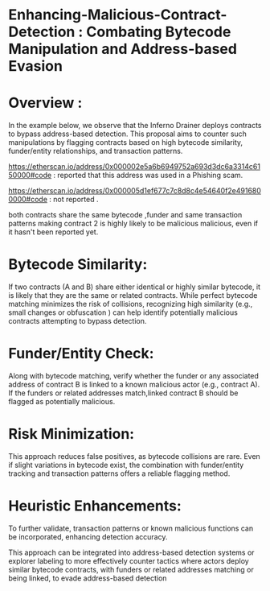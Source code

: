 
# Enhancing-Malicious-Contract-Detection : Combating Bytecode Manipulation and Address-based Evasion


# Overview : 

In the example below, we observe that the Inferno Drainer deploys contracts to bypass address-based detection. This proposal aims to counter such manipulations by flagging contracts based on high bytecode similarity, funder/entity relationships, and transaction patterns.

https://etherscan.io/address/0x000002e5a6b6949752a693d3dc6a3314c6150000#code : reported that this address was used in a Phishing scam.

https://etherscan.io/address/0x000005d1ef677c7c8d8c4e54640f2e4916800000#code  :  not reported .

both contracts share the same bytecode ,funder and same transaction patterns making contract 2 is highly likely to be malicious  malicious, even if it hasn't been reported yet.

# Bytecode Similarity:
If two contracts (A and B) share either identical or highly similar bytecode, it is likely that they are the same or related contracts. While perfect bytecode matching minimizes the risk of collisions, recognizing high similarity (e.g., small changes or obfuscation ) can help identify potentially malicious contracts attempting to bypass detection.

# Funder/Entity Check: 
Along with bytecode matching, verify whether the funder or any associated address of contract B is linked to a known malicious actor (e.g., contract A). If the funders or related addresses match,linked contract B should be flagged as potentially malicious.

# Risk Minimization:  
This approach reduces false positives, as bytecode collisions are rare. Even if slight variations in bytecode exist, the combination with funder/entity tracking and transaction patterns offers a reliable flagging method.

# Heuristic Enhancements:  
To further validate, transaction patterns or known malicious functions can be incorporated, enhancing detection accuracy.



This approach can be integrated into address-based detection systems or explorer labeling to more effectively counter tactics where actors deploy similar bytecode contracts, with funders or related addresses matching or being linked, to evade address-based detection

